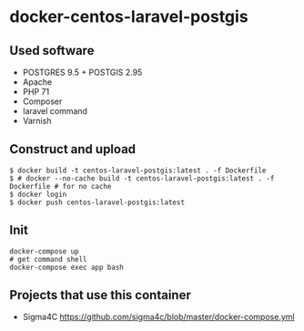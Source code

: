 # docker-centos-laravel-postgis

## Used software
- POSTGRES 9.5 + POSTGIS 2.95
- Apache
- PHP 71
- Composer
- laravel command
- Varnish

## Construct and upload
```
$ docker build -t centos-laravel-postgis:latest . -f Dockerfile
$ # docker --no-cache build -t centos-laravel-postgis:latest . -f Dockerfile # for no cache
$ docker login
$ docker push centos-laravel-postgis:latest
```

## Init
```
docker-compose up
# get command shell
docker-compose exec app bash
```

## Projects that use this container
- Sigma4C https://github.com/sigma4c/blob/master/docker-compose.yml

